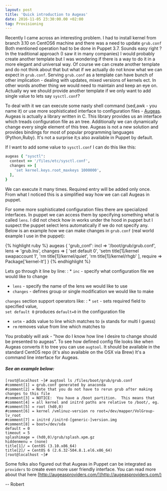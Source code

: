 ```yaml
---
layout: post
title: 'Quick introduction to Augeas'
date: 2016-11-05 23:30:00.00 +02:00
tag: Provisioning
---
```

Recently I came across an interesting problem. I had to install kernel
from branch 3.10 on CentOS6 machine and there was a need to update `grub.conf`
Both mentioned operation had to be done in Puppet 3.7. Sounds easy right ?
In the traditional approach (I saw it in many companies) I would probably 
create another template but I was wondering if there is a way to do it in a 
more elegant and universal way. Of course we can create another template 
and do not think about that but what if we actually do not know what we can expect 
in `grub.conf`. Serving `grub.conf` as a template can have bunch of other 
implication - dealing with updates, mixed versions of kernels ect.
In other words another thing we would need to maintain and keep an eye on.
Actually wy we should provide another template if we only want to add single value
to lets say `sysctl.conf`? 

To deal with it we can execute some nasty shell command (sed,awk - you name it)
or use more sophisticated interface to configuration files - [Augeas](http://augeas.net/). 
Augeas is actually a library written in C. This library provides us an interface which treads 
configuration file as an tree. Additionally we can dynamically change every single element of this tree. 
Augeas is not a new solution and provides bindings for most of popular programming languages (Python,Ruby).
It's not a surprise it;s also available in Puppet by default. 

If I want to add some value to `sysctl.conf` I can do this like this:

```ruby
augeas { "sysctl":
  context => '/files/etc/sysctl.conf',
  changes => [
    'set kernel.keys.root_maxkeys 1000000',
  ],
}
```
We can execute it many times. Required entry will be added only once. 
From what I noticed this is a simplified way how we can call Augeas in puppet. 

For some more sophisticated configuration files there are specialized interfaces.
In puppet we can access them by specifying something what is called `lens`.
I did not check how in works under the hood in puppet but I suspect the puppet 
select lens automatically if we do not specify any.
Below is an example how we can make changes in `grub.conf` (real world example I use in the puppet):

{% highlight ruby %}
augeas { 'grub_conf':
  incl    => '/boot/grub/grub.conf',
  lens    => 'grub.lns',
  changes => [
    'set default 0',
    'setm  title[1]/kernel swapaccount 1',
    'rm  title[1]/kernel/quiet',
    'rm  title[1]/kernel/rhgb'
    ],
  require => Package['kernel-lt']
}
{% endhighlight %}


Lets go through it line by line:
  : * `inc` - specify what configuration file we would like to change
  * `lens` - specify the name of the lens we would like to use
  * `changes` - defines group or single modification we would like to make

`changes` section support operators like:
  : * `set` - sets required field to specified value,      
    `set default 0` produces `default=0` in the configuration file
  * `setm` - adds value to line which matches to (`m` stands for multi I guess)
  * `rm` removes value from line which matches to


You probably will ask - "how do I know how line I desire to change should be presented to augeas".
To see how defined config file looks like when Augeas converts it to tree you can use `augtool`.
It should be available in the standard CentOS repo (it's also available on the OSX via Brew)
It's a command line interface for Augeas. 

##### See an example below: #

```
[root@localhost ~]# augtool ls /files/boot/grub/grub.conf
#comment[1] = grub.conf generated by anaconda
#comment[2] = Note that you do not have to rerun grub after making changes to this file
#comment[3] = NOTICE:  You have a /boot partition.  This means that
#comment[4] = all kernel and initrd paths are relative to /boot/, eg.
#comment[5] = root (hd0,0)
#comment[6] = kernel /vmlinuz-version ro root=/dev/mapper/VolGroup-lv_root
#comment[7] = initrd /initrd-[generic-]version.img
#comment[8] = boot=/dev/sda
default = 0
timeout = 5
splashimage = (hd0,0)/grub/splash.xpm.gz
hiddenmenu = (none)
title[1]/ = CentOS (3.10.x86_64)
title[2]/ = CentOS 6 (2.6.32-504.8.1.el6.x86_64)
[root@localhost ~]#
```

Some folks also figured out that Augeas in Puppet can be integrated as `providers` to create even more user friendly interface.
You can read more about that here [http://augeasproviders.com/](http://augeasproviders.com/) 

--
Robert

